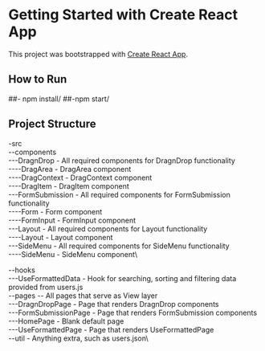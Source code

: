 # Getting Started with Create React App
This project was bootstrapped with [Create React App](https://github.com/facebook/create-react-app).

## How to Run 
##- npm install/
##-npm start/

## Project Structure
-src\
--components\
---DragnDrop - All required components for DragnDrop functionality\
----DragArea - DragArea component\
----DragContext - DragContext component\
----DragItem - DragItem component\
---FormSubmission - All required components for FormSubmission functionality\
----Form - Form component\
----FormInput - FormInput component\
---Layout - All required components for Layout functionality\
----Layout  - Layout component\
---SideMenu - All required components for SideMenu functionality\
----SideMenu - SideMenu component\


--hooks\
---UseFormattedData - Hook for searching, sorting and filtering data provided from users.js\
--pages -- All pages that serve as View layer\
---DragnDropPage - Page that renders DragnDrop components\
---FormSubmissionPage - Page that renders FormSubmission components\
---HomePage - Blank default page\
---UseFormattedPage - Page that renders UseFormattedPage\
--util - Anything extra, such as users.json\
